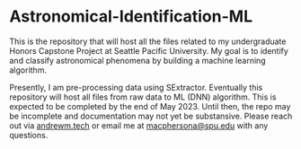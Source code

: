 # Astronomical-Identification-ML
This is the repository that will host all the files related to my undergraduate Honors Capstone Project at Seattle Pacific University. My goal is to identify and classify astronomical phenomena by building a machine learning algorithm. 

Presently, I am pre-processing data using SExtractor. Eventually this repository will host all files from raw data to ML (DNN) algorithm. This is expected to be completed by the end of May 2023. Until then, the repo may be incomplete and documentation may not yet be substansive. Please reach out via <a href="https://andrewm.tech#three">andrewm.tech</a> or email me at macphersona@spu.edu with any questions.
